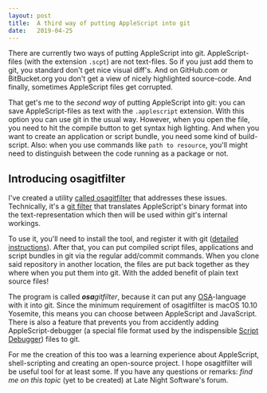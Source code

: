 ```yaml
---
layout: post
title:  A third way of putting AppleScript into git
date:   2019-04-25
---
```


There are currently two ways of putting AppleScript into git. AppleScript-files (with the extension `.scpt`) are not text-files. So if you just add them  to git, you standard don't get nice visual diff's. And on GitHub.com or BitBucket.org you don't get a view of nicely highlighted source-code. And finally, sometimes AppleScript files get corrupted.

That get's me to the _second way_ of putting AppleScript into git: you can save AppleScript-files as text with the `.applescript` extension. With this option you can use git in the usual way. However, when you open the file, you need to hit the compile button to get syntax high lighting. And when you want to create an application or script bundle, you need some kind of build-script. Also: when you use commands like `path to resource`, you'll might need to distinguish between the code running as a package or not.


Introducing osagitfilter
------------------------
I've created a utility [called osagitfilter][osagitfilter] that addresses these issues. Technically, it's a [git filter][] that translates AppleScript's binary format into the text-representation which then will be used within git's internal workings.

To use it, you'll need to install the tool, and register it with git ([detailed instructions][ogf-readme]). After that, you can put compiled script files, applications and script bundles in git via the regular add/commit commands. When you clone said repository in another location, the files are put back together as they where when you put them into git. With the added benefit of plain text source files!

The program is called _**osa**gitfilter_, because it can put any [OSA][]-language with it into git. Since the minimum requirement of osagitfilter is macOS 10.10 Yosemite, this means you can choose between AppleScript and JavaScript. There is also a feature that prevents you from accidently adding AppleScript-debugger (a special file format used by the indispensible [Script Debugger](scriptdebugger)) files to git.

For me the creation of this too was a learning experience about AppleScript, shell-scripting and creating an open-source project. I hope osagitfilter will be useful tool for at least some. If you have any questions or remarks: _find me on this topic_ (yet to be created) at Late Night Software's forum.


  [git filter]: https://git-scm.com/book/en/v2/Customizing-Git-Git-Attributes#filters_a
  [osagitfilter]: https://github.com/doekman/osagitfilter/
  [ogf-readme]: https://github.com/doekman/osagitfilter/blob/master/README.md
  [OSA]: https://developer.apple.com/library/archive/documentation/AppleScript/Conceptual/AppleScriptX/Concepts/osa.html
  [scriptdebugger]: https://latenightsw.com
